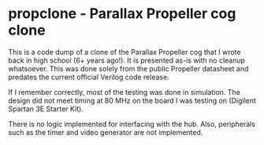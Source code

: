 # propclone - Parallax Propeller cog clone

This is a code dump of a clone of the Parallax Propeller cog that I wrote back
in high school (6+ years ago!). It is presented as-is with no cleanup
whatsoever. This was done solely from the public Propeller datasheet and
predates the current official Verilog code release.

If I remember correctly, most of the testing was done in simulation. The design
did not meet timing at 80 MHz on the board I was testing on (Digilent Spartan
3E Starter Kit).

There is no logic implemented for interfacing with the hub. Also, peripherals
such as the timer and video generator are not implemented.
